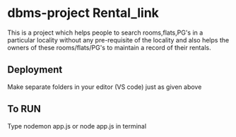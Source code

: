 # dbms-project Rental_link

This is a project  which helps people to search rooms,flats,PG's in a particular locality without any pre-requisite of the locality and also helps the owners of these rooms/flats/PG's to maintain a record of their rentals. 

## Deployment
Make separate folders in your editor (VS code) just as given above

## To RUN 
Type 
nodemon app.js 
      or 
node app.js
in terminal 

